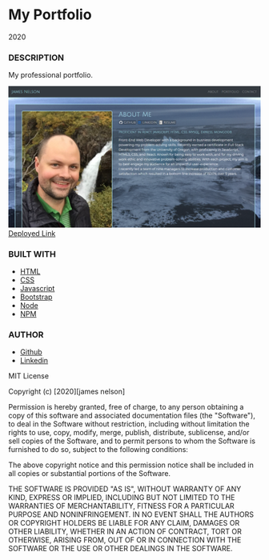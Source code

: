 # My Portfolio

2020

### DESCRIPTION

My professional portfolio. 

![Example profile](./assets/images/example1.png)
[Deployed Link](https://alpinelife37.github.io/Portfolio2/)

### BUILT WITH

- [HTML](https://html.com/)
- [CSS](https://www.w3schools.com/css/)
- [Javascript](https://www.javascript.com/)
- [Bootstrap](https://getbootstrap.com/)
- [Node](https://nodejs.org/en/)
- [NPM](https://www.npmjs.com/)

### AUTHOR

- [Github](https://github.com/alpinelife37)
- [Linkedin](https://www.linkedin.com/in/pnw-web-dev)

MIT License

Copyright (c) [2020][james nelson]

Permission is hereby granted, free of charge, to any person obtaining a copy
of this software and associated documentation files (the "Software"), to deal
in the Software without restriction, including without limitation the rights
to use, copy, modify, merge, publish, distribute, sublicense, and/or sell
copies of the Software, and to permit persons to whom the Software is
furnished to do so, subject to the following conditions:

The above copyright notice and this permission notice shall be included in all
copies or substantial portions of the Software.

THE SOFTWARE IS PROVIDED "AS IS", WITHOUT WARRANTY OF ANY KIND, EXPRESS OR
IMPLIED, INCLUDING BUT NOT LIMITED TO THE WARRANTIES OF MERCHANTABILITY,
FITNESS FOR A PARTICULAR PURPOSE AND NONINFRINGEMENT. IN NO EVENT SHALL THE
AUTHORS OR COPYRIGHT HOLDERS BE LIABLE FOR ANY CLAIM, DAMAGES OR OTHER
LIABILITY, WHETHER IN AN ACTION OF CONTRACT, TORT OR OTHERWISE, ARISING FROM,
OUT OF OR IN CONNECTION WITH THE SOFTWARE OR THE USE OR OTHER DEALINGS IN THE
SOFTWARE.

